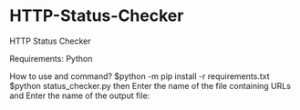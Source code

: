 # HTTP-Status-Checker
HTTP Status Checker

Requirements:
Python

How to use and command?
$python -m pip install -r requirements.txt
$python status_checker.py
then Enter the name of the file containing URLs
and Enter the name of the output file:
